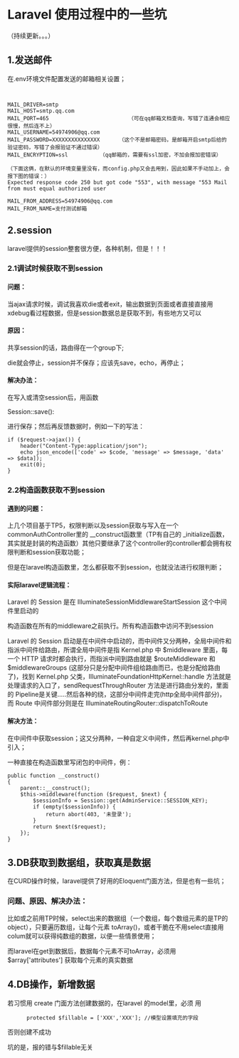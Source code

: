 # Laravel 使用过程中的一些坑
   
   （持续更新。。。）
   
## 1.发送邮件

在.env环境文件配置发送的邮箱相关设置；
```


MAIL_DRIVER=smtp
MAIL_HOST=smtp.qq.com
MAIL_PORT=465                         （可在qq邮箱文档查询，写错了连通会相应很慢，然后连不上）
MAIL_USERNAME=54974906@qq.com
MAIL_PASSWORD=XXXXXXXXXXXXXXX      （这个不是邮箱密码，是邮箱开启smtp后给的验证密码，写错了会报验证不通过错误）
MAIL_ENCRYPTION=ssl          （qq邮箱的，需要有ssl加密，不加会报加密错误）

（下面这俩，在默认的环境变量里没有，而config.php又会去用到，因此如果不手动加上，会报下图的错误：）
Expected response code 250 but got code "553", with message "553 Mail from must equal authorized user

MAIL_FROM_ADDRESS=54974906@qq.com
MAIL_FROM_NAME=支付测试邮箱
```

## 2.session

laravel提供的session整套很方便，各种机制，但是！！！

### 2.1调试时候获取不到session

#### 问题：
     
当ajax请求时候，调试我喜欢die或者exit，输出数据到页面或者直接直接用xdebug看过程数据，但是session数据总是获取不到，有些地方又可以

#### 原因：

共享session的话，路由得在一个group下;

die就会停止，session并不保存；应该先save，echo，再停止；

#### 解决办法：

在写入或清空session后，用函数

Session::save():

进行保存；然后再反馈数据时，例如一下的写法：

```
if ($request->ajax()) {
    header("Content-Type:application/json");
    echo json_encode(['code' => $code, 'message' => $message, 'data' => $data]);
    exit(0);
}

```

### 2.2构造函数获取不到session

#### 遇到的问题：
     
上几个项目基于TP5，权限判断以及session获取与写入在一个commonAuthController里的 __construct函数里（TP有自己的 _initialize函数，其实就是封装的构造函数）其他只要继承了这个controller的controller都会拥有权限判断和session获取功能；

但是在laravel构造函数里，怎么都获取不到session，也就没法进行权限判断；
    
#### 实际laravel逻辑流程：

Laravel 的 Session 是在 IlluminateSessionMiddlewareStartSession 这个中间件里启动的

构造函数在所有的middleware之前执行。所有构造函数中访问不到session

Laravel 的 Session 启动是在中间件中启动的，而中间件又分两种，全局中间件和指派中间件给路由，所谓全局中间件是指 Kernel.php 中 $middleware 里面，每一个 HTTP 请求时都会执行，而指派中间到路由就是 $routeMiddleware 和 $middlewareGroups (这部分只是分配中间件组给路由而已，也是分配给路由了)，找到 Kernel.php 父类，IlluminateFoundationHttpKernel::handle 方法就是处理请求的入口了，sendRequestThroughRouter 方法是进行路由分发的，里面的 Pipeline是关键.....然后各种的绕，这部分中间件走完(http全局中间件部分)，而 Route 中间件部分则是在 IlluminateRoutingRouter::dispatchToRoute 

#### 解决方法：

在中间件中获取session；这又分两种，一种自定义中间件，然后再kernel.php中引入；

一种直接在构造函数里写闭包的中间件，例：

```
public function __construct()
{
    parent::__construct();
    $this->middleware(function ($request, $next) {
        $sessionInfo = Session::get(AdminService::SESSION_KEY);
        if (empty($sessionInfo)) {
            return abort(403, '未登录');
        }
        return $next($request);
    });
}
```

## 3.DB获取到数据组，获取真是数据

在CURD操作时候，laravel提供了好用的Eloquent门面方法，但是也有一些坑；

### 问题、原因、解决办法：

比如或之前用TP时候，select出来的数据组（一个数组，每个数组元素的是TP的object），只要遍历数组，让每个元素 toArray()，或者干脆在不用select直接用colum就可以获得纯数组的数据，以便一些情景使用；

而laravel在get到数据后，数据每个元素不可toArray，必须用 $array['attributes'] 获取每个元素的真实数据

## 4.DB操作，新增数据

若习惯用 create 门面方法创建数据的，在laravel 的model里，必须 用

          protected $fillable = ['XXX','XXX']; //模型设置填充的字段

否则创建不成功
    
坑的是，报的错与$fillable无关

